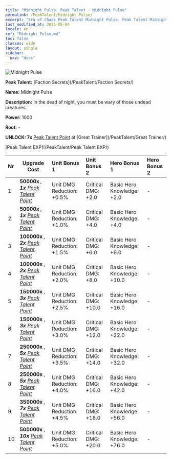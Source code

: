 ```yaml
---
title: "Midnight Pulse. Peak Talent - Midnight Pulse"
permalink: /PeakTalent/Midnight Pulse/
excerpt: "Era of Chaos Peak Talent Midnight Pulse. Peak Talent Midnight Pulse. Midnight Pulse"
last_modified_at: 2021-05-04
locale: en
ref: "Midnight Pulse.md"
toc: false
classes: wide
layout: single
sidebar:
  nav: "docs"
---
```


  ![Midnight Pulse](/images/pt/talent_3009.png)

  **Peak Talent:** [Faction Secrets](/PeakTalent/Faction Secrets/)

  **Name:** Midnight Pulse

  **Description:** In the dead of night, you must be wary of those undead creatures.

  **Power:** 1000

  **Root:** -

  **UNLOCK: 7x** [Peak Talent Point](/Items/con_934/) at [Great Trainer](/PeakTalent/Great Trainer/)

  [Peak Talent EXP](/PeakTalent/Peak Talent EXP/)

  | Nr | Upgrade Cost | Unit Bonus 1 | Unit Bonus 2 | Hero Bonus 1 | Hero Bonus 2 |
  |:---|--------------|:-------------|:-------------|:-------------|:-------------|
  | 1 |  **50000x** <i class="fas fa-coins"/>, **1x** [Peak Talent Point](/Items/con_934/) | Unit DMG Reduction: +0.5% | Critical DMG: +2.0 | Basic Hero Knowledge: +2.0 | - |
  | 2 |  **50000x** <i class="fas fa-coins"/>, **1x** [Peak Talent Point](/Items/con_934/) | Unit DMG Reduction: +1.0% | Critical DMG: +4.0 | Basic Hero Knowledge: +4.0 | - |
  | 3 |  **100000x** <i class="fas fa-coins"/>, **2x** [Peak Talent Point](/Items/con_934/) | Unit DMG Reduction: +1.5% | Critical DMG: +6.0 | Basic Hero Knowledge: +6.0 | - |
  | 4 |  **100000x** <i class="fas fa-coins"/>, **2x** [Peak Talent Point](/Items/con_934/) | Unit DMG Reduction: +2.0% | Critical DMG: +8.0 | Basic Hero Knowledge: +10.0 | - |
  | 5 |  **150000x** <i class="fas fa-coins"/>, **3x** [Peak Talent Point](/Items/con_934/) | Unit DMG Reduction: +2.5% | Critical DMG: +10.0 | Basic Hero Knowledge: +16.0 | - |
  | 6 |  **150000x** <i class="fas fa-coins"/>, **3x** [Peak Talent Point](/Items/con_934/) | Unit DMG Reduction: +3.0% | Critical DMG: +12.0 | Basic Hero Knowledge: +22.0 | - |
  | 7 |  **250000x** <i class="fas fa-coins"/>, **5x** [Peak Talent Point](/Items/con_934/) | Unit DMG Reduction: +3.5% | Critical DMG: +14.0 | Basic Hero Knowledge: +32.0 | - |
  | 8 |  **250000x** <i class="fas fa-coins"/>, **5x** [Peak Talent Point](/Items/con_934/) | Unit DMG Reduction: +4.0% | Critical DMG: +16.0 | Basic Hero Knowledge: +42.0 | - |
  | 9 |  **350000x** <i class="fas fa-coins"/>, **7x** [Peak Talent Point](/Items/con_934/) | Unit DMG Reduction: +4.5% | Critical DMG: +18.0 | Basic Hero Knowledge: +56.0 | - |
  | 10 |  **500000x** <i class="fas fa-coins"/>, **10x** [Peak Talent Point](/Items/con_934/) | Unit DMG Reduction: +5.0% | Critical DMG: +20.0 | Basic Hero Knowledge: +76.0 | - |

